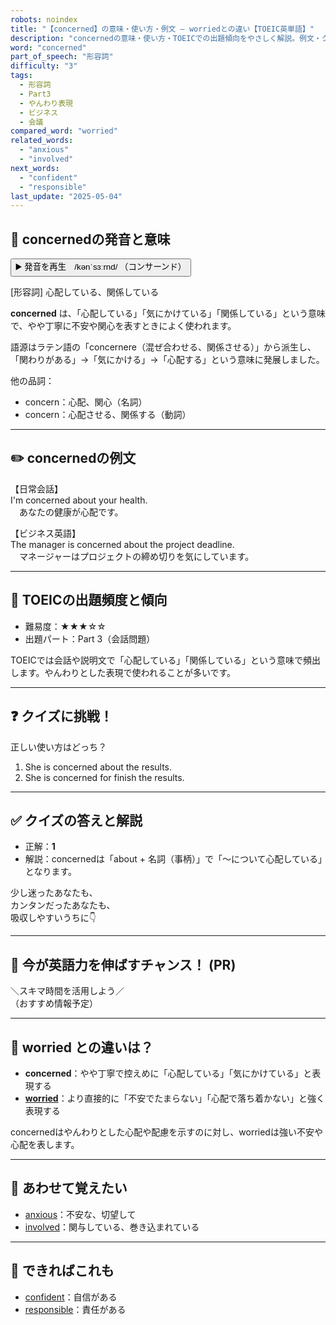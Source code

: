 ```yaml
---
robots: noindex
title: "【concerned】の意味・使い方・例文 ― worriedとの違い【TOEIC英単語】"
description: "concernedの意味・使い方・TOEICでの出題傾向をやさしく解説。例文・クイズ付きでworriedとの違いもわかりやすく学べます。"
word: "concerned"
part_of_speech: "形容詞"
difficulty: "3"
tags:
  - 形容詞
  - Part3
  - やんわり表現
  - ビジネス
  - 会議
compared_word: "worried"
related_words:
  - "anxious"
  - "involved"
next_words:
  - "confident"
  - "responsible"
last_update: "2025-05-04"
---
```


## 🔰 concernedの発音と意味

<button class="play-audio" onclick="playTTS('concerned')">
  <span class="play-audio-main">
    ▶️ 発音を再生　/kənˈsɜːrnd/
  </span>
  <span class="play-audio-sub">
    （コンサーンド）
  </span>
</button>

[形容詞] 心配している、関係している

**concerned** は、「心配している」「気にかけている」「関係している」という意味で、やや丁寧に不安や関心を表すときによく使われます。

語源はラテン語の「concernere（混ぜ合わせる、関係させる）」から派生し、「関わりがある」→「気にかける」→「心配する」という意味に発展しました。

他の品詞：  
- concern：心配、関心（名詞）
- concern：心配させる、関係する（動詞）

---

## ✏️ concernedの例文

【日常会話】  
I'm concerned about your health.  
　あなたの健康が心配です。

【ビジネス英語】  
The manager is concerned about the project deadline.  
　マネージャーはプロジェクトの締め切りを気にしています。

---

## 🎯 TOEICの出題頻度と傾向

- 難易度：★★★☆☆
- 出題パート：Part 3（会話問題）

TOEICでは会話や説明文で「心配している」「関係している」という意味で頻出します。やんわりとした表現で使われることが多いです。

---

## ❓ クイズに挑戦！

正しい使い方はどっち？

1. She is concerned about the results.  
2. She is concerned for finish the results.

---

## ✅ クイズの答えと解説

- 正解：**1**
- 解説：concernedは「about + 名詞（事柄）」で「～について心配している」となります。

少し迷ったあなたも、  
カンタンだったあなたも、  
吸収しやすいうちに👇️

---

## 🚀 今が英語力を伸ばすチャンス！ (PR)

<div class="info-center">
＼スキマ時間を活用しよう／<br>  
（おすすめ情報予定）
</div>

---

## 🤔  worried との違いは？

- **concerned**：やや丁寧で控えめに「心配している」「気にかけている」と表現する
- **[worried](/word/worried/)**：より直接的に「不安でたまらない」「心配で落ち着かない」と強く表現する

concernedはやんわりとした心配や配慮を示すのに対し、worriedは強い不安や心配を表します。

---

## 🧩 あわせて覚えたい

- [anxious](/word/anxious/)：不安な、切望して
- [involved](/word/involved/)：関与している、巻き込まれている

---

## 📖 できればこれも

- [confident](/word/confident/)：自信がある
- [responsible](/word/responsible/)：責任がある

<!-- cvid: aid41_bid06 -->
